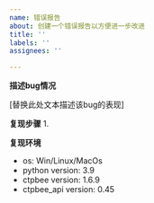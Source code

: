 ```yaml
---
name: 错误报告
about: 创建一个错误报告以方便进一步改进
title: ''
labels: ''
assignees: ''

---
```


**描述bug情况**

[替换此处文本描述该bug的表现]

**复现步骤**
1. 

**复现环境**
 - os:  Win/Linux/MacOs
 - python version:  3.9
 - ctpbee version: 1.6.9
 - ctpbee_api version:  0.45
